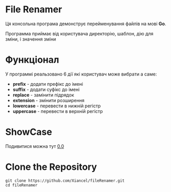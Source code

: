 # File Renamer
Ця консольна програма демонструє перейменування файлів на мові **Go**.

Программа приймає від користувача директорію, шаблон, дію для зміни, і значення зміни

# Функціонал
У программі реальзовано 6 дії які користувач може вибрати а саме:

- **prefix** - додати префікс до імені
- **suffix** - додати суфікс до імені
- **replace** - замінити підрядок
- **extension** - змінити розширення
- **lowercase** - перевести в нижній регістр
- **uppercase** - перевести в верхній регістр

# ShowCase
Подивитися можна тут [0.0](ShowCase.md)

# Clone the Repository
```git
git clone https://github.com/Xiancel/fileRenamer.git
cd fileRenamer
```

